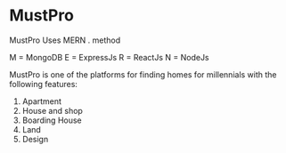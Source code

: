 # MustPro

MustPro Uses MERN . method

M = MongoDB
E = ExpressJs
R = ReactJs
N = NodeJs

MustPro is one of the platforms for finding homes for millennials with the following features:
1. Apartment
2. House and shop
3. Boarding House
4. Land
5. Design
